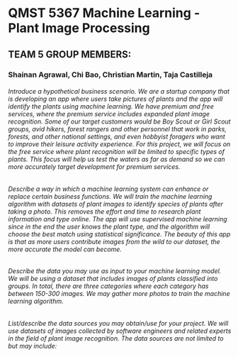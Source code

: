 # QMST 5367 Machine Learning - Plant Image Processing

## TEAM 5 GROUP MEMBERS:
### Shainan Agrawal, Chi Bao, Christian Martin, Taja Castilleja


###### Introduce a hypothetical business scenario. We are a startup company that is developing an app where users take pictures of plants and the app will identify the plants using machine learning. We have premium and free services, where the premium service includes expanded plant image recognition. Some of our target customers would be Boy Scout or Girl Scout groups, avid hikers, forest rangers and other personnel that work in parks, forests, and other national settings, and even hobbyist foragers who want to improve their leisure activity experience. For this project, we will focus on the free service where plant recognition will be limited to specific types of plants. This focus will help us test the waters as far as demand so we can more accurately target development for premium services.

###### Describe a way in which a machine learning system can enhance or replace certain business functions. We will train the machine learning algorithm with datasets of plant images to identify species of plants after taking a photo. This removes the effort and time to research plant information and type online. The app will use supervised machine learning since in the end the user knows the plant type, and the algorithm will choose the best match using statistical significance. The beauty of this app is that as more users contribute images from the wild to our dataset, the more accurate the model can become.

###### Describe the data you may use as input to your machine learning model. We will be using a dataset that includes images of plants classified into groups. In total, there are three categories where each category has between 150-300 images. We may gather more photos to train the machine learning algorithm.

###### List/describe the data sources you may obtain/use for your project. We will use datasets of images collected by software engineers and related experts in the field of plant image recognition. The data sources are not limited to but may include:

